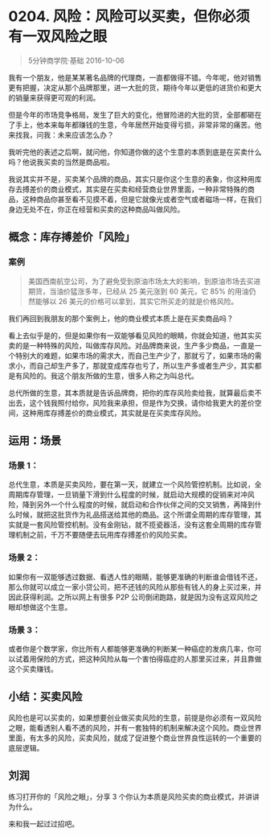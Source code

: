 # 0204. 风险：风险可以买卖，但你必须有一双风险之眼
> 5分钟商学院·基础
2016-10-06

我有一个朋友，他是某某著名品牌的代理商，一直都做得不错。今年呢，他对销售更有把握，决定从那个品牌那里，进一大批的货，期待今年以更低的进货价和更大的销量来获得更可观的利润。

但是今年的市场竞争格局，发生了巨大的变化，他冒险进的大批的货，全部都砸在了手上，他本来每年都赚钱的生意，今年居然开始变得亏损，非常非常的痛苦。他来找我，问我：未来应该怎么办？

我听完他的表述之后啊，就问他，你知道你做的这个生意的本质到底是在买卖什么吗？他说我买卖的当然是商品啦。

我说其实并不是，买卖某个品牌的商品，其实只是你这个生意的表象，你这种用库存去搏差价的商业模式，其实是在买卖和经营商业世界里面，一种非常特殊的商品，这种商品你甚至看不见摸不着，但是它就像光或者空气或者磁场一样，在我们身边无处不在，你正在经营和买卖的这种商品叫做风险。

## 概念：库存搏差价「风险」
### 案例
> 美国西南航空公司，为了避免受到原油市场太大的影响，到原油市场去买进期货，当油价猛涨多年，已经从 25 美元涨到 60 美元，它 85% 的用油仍然能够以 26 美元的价格可以拿到，其实它所买走的就是价格风险。

我们再回到我朋友的那个案例上，他的商业模式本质上是在买卖商品吗？

看上去似乎是的，但是如果你有一双能够看见风险的眼睛，你就会知道，他其实买卖的是一种特殊的风险，叫做库存风险。对品牌商来说，生产多少商品，一直是一个特别大的难题，如果市场的需求大，而自己生产少了，那就亏了，如果市场的需求小，而自己却生产多了，那就变成库存也亏了，所以生产多或者生产少，其实都是有风险的。我这个朋友所做的生意，很多人称之为叫总代。

总代所做的生意，其本质就是告诉品牌商，把你的库存风险卖给我，就算最后卖不出去，这个钱我照付给你，风险我来承担，但是作为交换，请你给我更大的差价空间，这种用库存搏差价的商业模式，其实就是在买卖库存风险。

## 运用：场景
### 场景 1：
总代生意，本质是买卖风险，要在第一天，就建立一个风险管控机制。比如说，全周期库存管理，一旦销量下滑到什么程度的时候，就启动大规模的促销来对冲风险，降到另外一个什么程度的时候，就启动和合作伙伴之间的交叉销售，再降到什么时候，就把这批货作为礼品搭送给其他的商品。这个所谓全周期的库存管理，其实就是一套风险管控机制。没有金刚钻，就不揽瓷器活，没有这套全周期的库存管理机制之前，千万不要随便去玩用库存搏差价的风险买卖。

### 场景 2：
如果你有一双能够透过数据、看透人性的眼睛，能够更准确的判断谁会借钱不还，那么你就可以成立一家小贷公司，把不还钱的风险从那些有钱人的身上买过来，并因此获得利润。之所以网上有很多 P2P 公司倒闭跑路，就是因为没有这双风险之眼却想做这个生意。

### 场景 3：
或者你是个数学家，你比所有人都能够更准确的判断某一种癌症的发病几率，你可以试着用保险的方式，把这种风险从每一个害怕得癌症的人那里买过来，并且靠做这个买卖赚钱。

## 小结：买卖风险
风险也是可以买卖的，如果想要创业做买卖风险的生意，前提是你必须有一双风险之眼，能看透别人看不透的风险，并有一套独特的机制来解决这个风险。商业世界里面，有太多的风险，买卖风险，就成了促进整个商业世界良性运转的一个重要的底层逻辑。

## 刘润
练习打开你的「风险之眼」，分享 3 个你认为本质是风险买卖的商业模式，并讲讲为什么。

来和我一起过过招吧。



